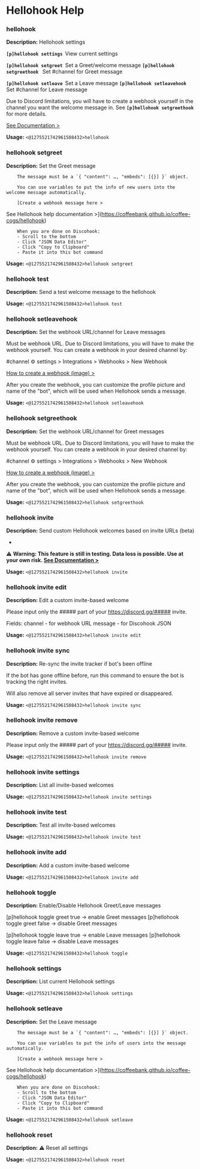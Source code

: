 # Hellohook Help

### hellohook

**Description:** Hellohook settings

**`[p]hellohook settings`** View current settings

**`[p]hellohook setgreet`** Set a Greet/welcome message
**`[p]hellohook setgreethook`**  Set #channel for Greet message

**`[p]hellohook setleave`** Set a Leave message
**`[p]hellohook setleavehook`**  Set #channel for Leave message

Due to Discord limitations, you will have to create a webhook yourself in the channel you want the welcome message in. See **`[p]hellohook setgreethook`** for more details.

[See Documentation >](https://coffeebank.github.io/coffee-cogs/hellohook)

**Usage:** `<@1275521742961508432>hellohook`

### hellohook setgreet

**Description:** Set the Greet message

        The message must be a `{ "content": …, "embeds": [{}] }` object.

        You can use variables to put the info of new users into the welcome message automatically.

        [Create a webhook message here >
See Hellohook help documentation >](https://coffeebank.github.io/coffee-cogs/hellohook)

        When you are done on Discohook:
        - Scroll to the bottom
        - Click "JSON Data Editor"
        - Click "Copy to Clipboard"
        - Paste it into this bot command
        

**Usage:** `<@1275521742961508432>hellohook setgreet`

### hellohook test

**Description:** Send a test welcome message to the hellohook

**Usage:** `<@1275521742961508432>hellohook test`

### hellohook setleavehook

**Description:** Set the webhook URL/channel for Leave messages

Must be webhook URL. Due to Discord limitations, you will have to make the webhook yourself. You can create a webhook in your desired channel by:

#channel ⚙ settings > Integrations > Webhooks > New Webhook

[How to create a webhook (image) >](https://support.discord.com/hc/article_attachments/1500000463501/Screen_Shot_2020-12-15_at_4.41.53_PM.png)

After you create the webhook, you can customize the profile picture and name of the "bot", which will be used when Hellohook sends a message.

**Usage:** `<@1275521742961508432>hellohook setleavehook`

### hellohook setgreethook

**Description:** Set the webhook URL/channel for Greet messages

Must be webhook URL. Due to Discord limitations, you will have to make the webhook yourself. You can create a webhook in your desired channel by:

#channel ⚙ settings > Integrations > Webhooks > New Webhook

[How to create a webhook (image) >](https://support.discord.com/hc/article_attachments/1500000463501/Screen_Shot_2020-12-15_at_4.41.53_PM.png)

After you create the webhook, you can customize the profile picture and name of the "bot", which will be used when Hellohook sends a message.

**Usage:** `<@1275521742961508432>hellohook setgreethook`

### hellohook invite

**Description:** Send custom Hellohook welcomes based on invite URLs (beta)

-
⚠️ **Warning: This feature is still in testing.
Data loss is possible. Use at your own risk.
[See Documentation >](https://coffeebank.github.io/coffee-cogs/hellohook)**

**Usage:** `<@1275521742961508432>hellohook invite`

### hellohook invite edit

**Description:** Edit a custom invite-based welcome

Please input only the ##### part of your <https://discord.gg/#####> invite.

Fields:
  channel - for webhook URL
  message - for Discohook JSON

**Usage:** `<@1275521742961508432>hellohook invite edit`

### hellohook invite sync

**Description:** Re-sync the invite tracker if bot's been offline

If the bot has gone offline before, run this command to ensure the bot is tracking the right invites.

Will also remove all server invites that have expired or disappeared.

**Usage:** `<@1275521742961508432>hellohook invite sync`

### hellohook invite remove

**Description:** Remove a custom invite-based welcome

Please input only the ##### part of your <https://discord.gg/#####> invite.

**Usage:** `<@1275521742961508432>hellohook invite remove`

### hellohook invite settings

**Description:** List all invite-based welcomes

**Usage:** `<@1275521742961508432>hellohook invite settings`

### hellohook invite test

**Description:** Test all invite-based welcomes

**Usage:** `<@1275521742961508432>hellohook invite test`

### hellohook invite add

**Description:** Add a custom invite-based welcome

**Usage:** `<@1275521742961508432>hellohook invite add`

### hellohook toggle

**Description:** Enable/Disable Hellohook Greet/Leave messages

[p]hellohook toggle greet true -> enable Greet messages
[p]hellohook toggle greet false -> disable Greet messages

[p]hellohook toggle leave true -> enable Leave messages
[p]hellohook toggle leave false -> disable Leave messages

**Usage:** `<@1275521742961508432>hellohook toggle`

### hellohook settings

**Description:** List current Hellohook settings

**Usage:** `<@1275521742961508432>hellohook settings`

### hellohook setleave

**Description:** Set the Leave message

        The message must be a `{ "content": …, "embeds": [{}] }` object.

        You can use variables to put the info of users into the message automatically.

        [Create a webhook message here >
See Hellohook help documentation >](https://coffeebank.github.io/coffee-cogs/hellohook)

        When you are done on Discohook:
        - Scroll to the bottom
        - Click "JSON Data Editor"
        - Click "Copy to Clipboard"
        - Paste it into this bot command
        

**Usage:** `<@1275521742961508432>hellohook setleave`

### hellohook reset

**Description:** ⚠️ Reset all settings

**Usage:** `<@1275521742961508432>hellohook reset`

